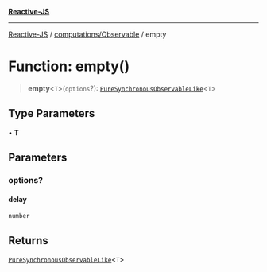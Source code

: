 [**Reactive-JS**](../../../README.md)

***

[Reactive-JS](../../../README.md) / [computations/Observable](../README.md) / empty

# Function: empty()

> **empty**\<`T`\>(`options`?): [`PureSynchronousObservableLike`](../../interfaces/PureSynchronousObservableLike.md)\<`T`\>

## Type Parameters

• **T**

## Parameters

### options?

#### delay

`number`

## Returns

[`PureSynchronousObservableLike`](../../interfaces/PureSynchronousObservableLike.md)\<`T`\>
